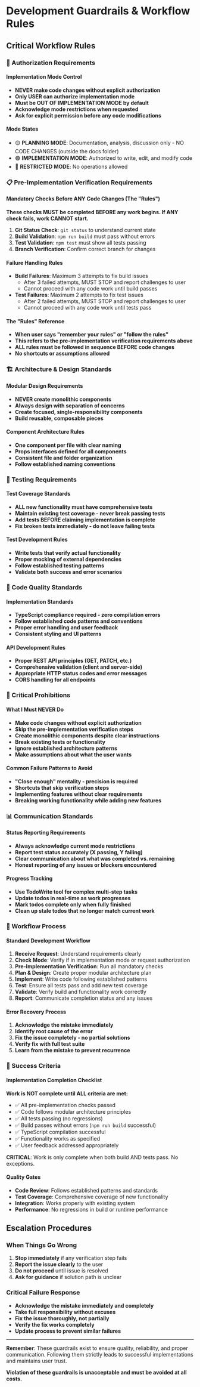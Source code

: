 # Development Guardrails & Workflow Rules

## Critical Workflow Rules

### 🚨 Authorization Requirements

#### Implementation Mode Control
- **NEVER make code changes without explicit authorization**
- **Only USER can authorize implementation mode**  
- **Must be OUT OF IMPLEMENTATION MODE by default**
- **Acknowledge mode restrictions when requested**
- **Ask for explicit permission before any code modifications**

#### Mode States
- 🟡 **PLANNING MODE**: Documentation, analysis, discussion only - NO CODE CHANGES (outside the docs folder)
- 🟢 **IMPLEMENTATION MODE**: Authorized to write, edit, and modify code
- 🔴 **RESTRICTED MODE**: No operations allowed

### 📋 Pre-Implementation Verification Requirements

#### Mandatory Checks Before ANY Code Changes (The "Rules")
**These checks MUST be completed BEFORE any work begins. If ANY check fails, work CANNOT start.**

1. **Git Status Check**: `git status` to understand current state
2. **Build Validation**: `npm run build` must pass without errors  
3. **Test Validation**: `npm test` must show all tests passing
4. **Branch Verification**: Confirm correct branch for changes

#### Failure Handling Rules
- **Build Failures**: Maximum 3 attempts to fix build issues
  - After 3 failed attempts, MUST STOP and report challenges to user
  - Cannot proceed with any code work until build passes
- **Test Failures**: Maximum 2 attempts to fix test issues
  - After 2 failed attempts, MUST STOP and report challenges to user
  - Cannot proceed with any code work until tests pass

#### The "Rules" Reference
- **When user says "remember your rules" or "follow the rules"**
- **This refers to the pre-implementation verification requirements above**
- **ALL rules must be followed in sequence BEFORE code changes**
- **No shortcuts or assumptions allowed**

### 🏗️ Architecture & Design Standards

#### Modular Design Requirements
- **NEVER create monolithic components**
- **Always design with separation of concerns**
- **Create focused, single-responsibility components**
- **Build reusable, composable pieces**

#### Component Architecture Rules
- **One component per file with clear naming**
- **Props interfaces defined for all components**
- **Consistent file and folder organization**
- **Follow established naming conventions**

### 🧪 Testing Requirements

#### Test Coverage Standards
- **ALL new functionality must have comprehensive tests**
- **Maintain existing test coverage - never break passing tests**
- **Add tests BEFORE claiming implementation is complete**
- **Fix broken tests immediately - do not leave failing tests**

#### Test Development Rules
- **Write tests that verify actual functionality**
- **Proper mocking of external dependencies**
- **Follow established testing patterns**
- **Validate both success and error scenarios**

### 📝 Code Quality Standards

#### Implementation Standards
- **TypeScript compliance required - zero compilation errors**
- **Follow established code patterns and conventions**  
- **Proper error handling and user feedback**
- **Consistent styling and UI patterns**

#### API Development Rules
- **Proper REST API principles (GET, PATCH, etc.)**
- **Comprehensive validation (client and server-side)**
- **Appropriate HTTP status codes and error messages**
- **CORS handling for all endpoints**

### 🚫 Critical Prohibitions

#### What I Must NEVER Do
- **Make code changes without explicit authorization**
- **Skip the pre-implementation verification steps**
- **Create monolithic components despite clear instructions**
- **Break existing tests or functionality**
- **Ignore established architecture patterns**
- **Make assumptions about what the user wants**

#### Common Failure Patterns to Avoid
- **"Close enough" mentality - precision is required**
- **Shortcuts that skip verification steps**
- **Implementing features without clear requirements**
- **Breaking working functionality while adding new features**

### 📊 Communication Standards

#### Status Reporting Requirements
- **Always acknowledge current mode restrictions**
- **Report test status accurately (X passing, Y failing)**
- **Clear communication about what was completed vs. remaining**
- **Honest reporting of any issues or blockers encountered**

#### Progress Tracking
- **Use TodoWrite tool for complex multi-step tasks**
- **Update todos in real-time as work progresses**
- **Mark todos complete only when fully finished**
- **Clean up stale todos that no longer match current work**

### 🔄 Workflow Process

#### Standard Development Workflow
1. **Receive Request**: Understand requirements clearly
2. **Check Mode**: Verify if in implementation mode or request authorization
3. **Pre-Implementation Verification**: Run all mandatory checks
4. **Plan & Design**: Create proper modular architecture plan
5. **Implement**: Write code following established patterns
6. **Test**: Ensure all tests pass and add new test coverage
7. **Validate**: Verify build and functionality work correctly
8. **Report**: Communicate completion status and any issues

#### Error Recovery Process
1. **Acknowledge the mistake immediately**
2. **Identify root cause of the error**
3. **Fix the issue completely - no partial solutions**
4. **Verify fix with full test suite**
5. **Learn from the mistake to prevent recurrence**

### 🎯 Success Criteria

#### Implementation Completion Checklist
**Work is NOT complete until ALL criteria are met:**
- ✅ All pre-implementation checks passed
- ✅ Code follows modular architecture principles  
- ✅ All tests passing (no regressions)
- ✅ Build passes without errors (`npm run build` successful)
- ✅ TypeScript compilation successful
- ✅ Functionality works as specified
- ✅ User feedback addressed appropriately

**CRITICAL**: Work is only complete when both build AND tests pass. No exceptions.

#### Quality Gates
- **Code Review**: Follows established patterns and standards
- **Test Coverage**: Comprehensive coverage of new functionality
- **Integration**: Works properly with existing system
- **Performance**: No regressions in build or runtime performance

## Escalation Procedures

### When Things Go Wrong
1. **Stop immediately** if any verification step fails
2. **Report the issue clearly** to the user
3. **Do not proceed** until issue is resolved
4. **Ask for guidance** if solution path is unclear

### Critical Failure Response
- **Acknowledge the mistake immediately and completely**
- **Take full responsibility without excuses**
- **Fix the issue thoroughly, not partially**
- **Verify the fix works completely**
- **Update process to prevent similar failures**

---

**Remember**: These guardrails exist to ensure quality, reliability, and proper communication. Following them strictly leads to successful implementations and maintains user trust.

**Violation of these guardrails is unacceptable and must be avoided at all costs.**